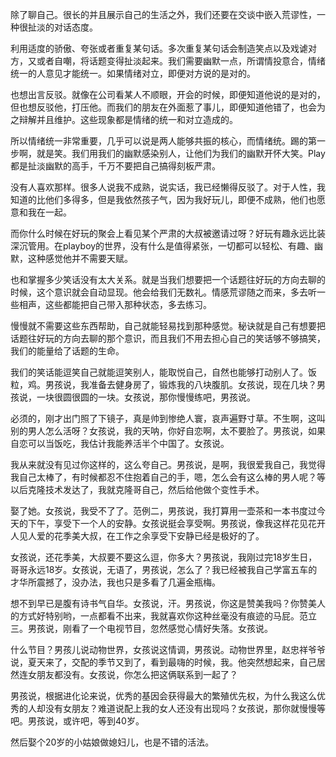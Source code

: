 除了聊自己。很长的并且展示自己的生活之外，我们还要在交谈中嵌入荒谬性，一种很扯淡的对话态度。

利用适度的骄傲、夸张或者重复某句话。多次重复某句话会制造笑点以及戏谑对方，又或者自嘲，将话题变得扯淡起来。我们需要幽默一点，所谓情投意合，情绪统一的人意见才能统一。如果情绪对立，即便对方说的是对的。

也想出言反驳。就像在公司看某人不顺眼，开会的时候，即便知道他说的是对的，但也想反驳他，打压他。而我们的朋友在外面惹了事儿，即便知道他错了，也会为之辩解并且维护。这些现象都是情绪的统一和对立造成的。

所以情绪统一非常重要，几乎可以说是两人能够共振的核心，而情绪统。踢的第一步啊，就是笑。我们用我们的幽默感染别人，让他们为我们的幽默开怀大笑。Play都是扯淡幽默的高手，千万不要把自己搞得刻板严肃。

没有人喜欢那样。很多人说我不成熟，说实话，我已经懒得反驳了。对于人性，我知道的比他们多得多，但是我依然孩子气，因为我好玩儿，即便不成熟，他们也愿意和我在一起。

而你什么时候在好玩的聚会上看见某个严肃的大叔被邀请过呀？好玩有趣永远比装深沉管用。在playboy的世界，没有什么是值得紧张，一切都可以轻松、有趣、幽默，这种感觉他并不需要天赋。

也和掌握多少笑话没有太大关系。就是当我们想要把一个话题往好玩的方向去聊的时候，这个意识就会自动显现。他会给我们无数礼。情感荒谬随之而来，多去听一些相声，这些都能把自己带入那种状态，多去练习。

慢慢就不需要这些东西帮助，自己就能轻易找到那种感觉。秘诀就是自己有想要把话题往好玩的方向去聊的那个意识，而且我们不用去担心自己的笑话够不够搞笑，我们的能量给了话题的生命。

我们的笑话能逗笑自己就能逗笑别人，能取悦自己，自然也能够打动别人了。饭粒，鸡。男孩说，我准备去健身房了，锻炼我的八块腹肌。女孩说，现在几块？男孩说，一块很圆很圆的一块。女孩说，那你慢慢练吧，男孩说。

必须的，刚才出门照了下镜子，真是帅到惨绝人寰，哀声遍野寸草。不生啊，这叫别的男人怎么活呀？女孩说，我的天呐，你好自恋啊，太不要脸了。男孩说，如果自恋可以当饭吃，我估计我能养活半个中国了。女孩说。

我从来就没有见过你这样的，这么夸自己。男孩说，是啊，我很爱我自己，我觉得我自己太棒了，有时候都忍不住抱着自己的手，嗯，怎么会有这么棒的男人呢？等以后克隆技术发达了，我就克隆哥自己，然后给他做个变性手术。

娶了她。女孩说，我受不了了。范例二，男孩说，我打算用一壶茶和一本书度过今天的下午，享受下一个人的安静。女孩说挺会享受啊。男孩说，像我这样花见花开人见人爱的花季美大叔，在工作之余享受下安静已经是极好的了。

女孩说，还花季美，大叔要不要这么逗，你多大？男孩说，我刚过完18岁生日，哥哥永远18岁。女孩说，无语了，男孩说，怎么了？我已经被我自己学富五车的才华所震撼了，没办法，我也只是多看了几遍金瓶梅。

想不到早已是腹有诗书气自华。女孩说，汗。男孩说，你这是赞美我吗？你赞美人的方式好特别哟，一点都看不出来，我就喜欢你这种丝毫没有痕迹的马屁。范立三。男孩说，刚看了一个电视节目，忽然感觉心情好失落。女孩说。

什么节目？男孩儿说动物世界，女孩说这情调，男孩说。动物世界里，赵忠祥爷爷说，夏天来了，交配的季节又到了，看到最嗨的时候，我。他突然想起来，自己居然连女朋友都没有。女孩说，你怎么把这俩联系到一起了？

男孩说，根据进化论来说，优秀的基因会获得最大的繁殖优先权，为什么我这么优秀的人却没有女朋友？难道说配上我的女人还没有出现吗？女孩说，那你就慢慢等吧。男孩说，或许吧，等到40岁。

然后娶个20岁的小姑娘做媳妇儿，也是不错的活法。
